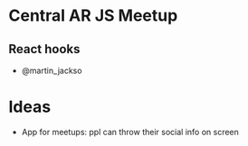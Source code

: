 # Central AR JS Meetup
## React hooks

- @martin_jackso

# Ideas
- App for meetups: ppl can throw their social info on screen


